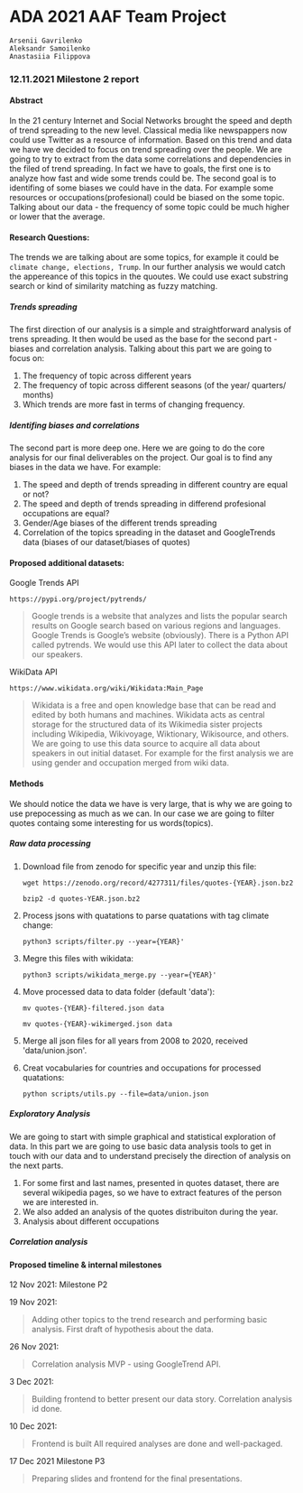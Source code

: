 # ADA 2021 AAF Team Project
    Arsenii Gavrilenko
    Aleksandr Samoilenko
    Anastasiia Filippova
### 12.11.2021  Milestone 2 report
#### Abstract
In the 21 century Internet and Social Networks brought the speed and depth of trend spreading to the new level. Classical media like newspappers now could use Twitter as a resource of information. Based on this trend and data we have we decided to focus on trend spreading over the people. We are going to try to extract from the data some correlations and dependencies in the filed of trend spreading. In fact we have to goals, the first one is to analyze how fast and wide some trends could be. The second goal is to identifing of some biases we could have in the data.
For example some resources or occupations(profesional) could be biased on the some topic. Talking about our data - the frequency of some topic could be much higher or lower that the average.

#### Research Questions:
The trends we are talking about are some topics, for example it could be `climate change, elections, Trump`. In our further analysis we would catch the appereance of this topics in the quoutes. We could use exact substring search or kind of similarity matching as fuzzy matching.
##### Trends spreading
The first direction of our analysis is a simple and straightforward analysis of trens spreading. It then would be used as the base for the second part - biases and correlation analysis. Talking about this part we are going to focus on:
1. The frequency of topic across different years
2. The frequency of topic across different seasons (of the year/ quarters/ months)
3. Which trends are more fast in terms of changing frequency.

##### Identifing biases and correlations
The second part is more deep one. Here we are going to do the core analysis for our final deliverables on the project. Our goal is to find any biases in the data we have. For example:
1. The speed and depth of trends spreading in different country are equal or not?
2. The speed and depth of trends spreading in differend profesional occupations are equal?
3. Gender/Age biases of the different trends spreading
4. Correlation of the topics spreading in the dataset and GoogleTrends data (biases of our dataset/biases of quotes)



#### Proposed additional datasets:
Google Trends API 

 `https://pypi.org/project/pytrends/`
 
>Google trends is a website that analyzes and lists the popular search results on Google search based on various regions and languages. Google Trends is Google’s website (obviously). There is a Python API called pytrends.
We would use this API later to collect the data about our speakers.

WikiData API 

`https://www.wikidata.org/wiki/Wikidata:Main_Page`
> Wikidata is a free and open knowledge base that can be read and edited by both humans and machines.
Wikidata acts as central storage for the structured data of its Wikimedia sister projects including Wikipedia, Wikivoyage, Wiktionary, Wikisource, and others.
We are going to use this data source to acquire all data about speakers in out initial dataset. For example for the first analysis we are using gender and occupation merged from wiki data. 




#### Methods
We should notice the data we have is very large, that is why we are going to use prepocessing as much as we can. In our case we are going to filter quotes containg some interesting for us words(topics).
##### Raw data processing 

1. Download file from zenodo for specific year and unzip this file: 

    `wget https://zenodo.org/record/4277311/files/quotes-{YEAR}.json.bz2`

    `bzip2 -d quotes-YEAR.json.bz2`

2. Process jsons with quatations to parse quatations with tag climate change:
    
    `python3 scripts/filter.py --year={YEAR}'`
3. Megre this files with wikidata:
    
    `python3 scripts/wikidata_merge.py --year={YEAR}'`
4. Move processed data to data folder (default 'data'):
    
    `mv quotes-{YEAR}-filtered.json data` 
    
    `mv quotes-{YEAR}-wikimerged.json data`
    
5. Merge all json files for all years from 2008 to 2020, received 'data/union.json'.

6. Creat vocabularies for countries and occupations for processed quatations:
    
    `python scripts/utils.py --file=data/union.json`
    
##### Exploratory Analysis
We are going to start with simple graphical and statistical exploration of data.
In this part we are going to use basic data analysis tools to get in touch with our data and to understand precisely the direction of analysis on the next parts.
1. For some first and last names, presented in quotes dataset, there are several wikipedia pages, so we have to extract features of the person we are interested in.
2. We also added an analysis of the quotes distribuiton during the year. 
3. Analysis about different occupations
    
##### Correlation analysis



#### Proposed timeline & internal milestones
12 Nov 2021: Milestone P2

19 Nov 2021:
> Adding other topics to the trend research and performing basic analysis. First draft of hypothesis about the data.


26 Nov 2021:
> Correlation analysis MVP - using GoogleTrend API.

3 Dec 2021: 
>Building frontend to better present our data story.
Correlation analysis id done.

10 Dec 2021:
> Frontend is built
All required analyses are done and well-packaged.

17 Dec 2021 Milestone P3
> Preparing slides and frontend for the final presentations.

